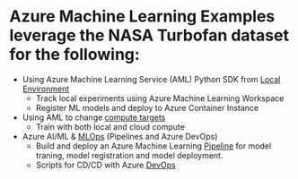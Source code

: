 # Azure Machine Learning Examples leverage the NASA Turbofan dataset for the following:

- Using Azure Machine Learning Service (AML) Python SDK from [Local Environment](python/local/)
   - Track local experiments using Azure Machine Learning Workspace
   - Register ML models and deploy to Azure Container Instance
- Using AML to change [compute targets](python/local/compute)
   - Train with both local and cloud compute
- Azure AI/ML & [MLOps](python/local/devops) (Pipelines and Azure DevOps)
   - Build and deploy an Azure Machine Learning [Pipeline](python/local/pipeline) for model traning, model registration and model deployment.
   - Scripts for CD/CD with Azure [DevOps](python/local/devops)

